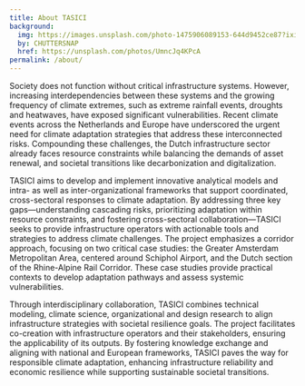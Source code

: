 ```yaml
---
title: About TASICI
background:
  img: https://images.unsplash.com/photo-1475906089153-644d9452ce87?ixid=MnwxMjA3fDB8MHxwaG90by1wYWdlfHx8fGVufDB8fHx8&auto=format&fit=crop&w=1200&q=80
  by: CHUTTERSNAP
  href: https://unsplash.com/photos/UmncJq4KPcA
permalink: /about/
---
```


Society does not function without critical infrastructure systems. However, increasing interdependencies between these systems and the growing frequency of climate extremes, such as extreme rainfall events, droughts and heatwaves, have exposed significant vulnerabilities. Recent climate events across the Netherlands and Europe have underscored the urgent need for climate adaptation strategies that address these interconnected risks. Compounding these challenges, the Dutch infrastructure sector already faces resource constraints while balancing the demands of asset renewal, and societal transitions like decarbonization and digitalization.

TASICI aims to develop and implement innovative analytical models and intra- as well as inter-organizational frameworks that support coordinated, cross-sectoral responses to climate adaptation. By addressing three key gaps—understanding cascading risks, prioritizing adaptation within resource constraints, and fostering cross-sectoral collaboration—TASICI seeks to provide infrastructure operators with actionable tools and strategies to address climate challenges. The project emphasizes a corridor approach, focusing on two critical case studies: the Greater Amsterdam Metropolitan Area, centered around Schiphol Airport, and the Dutch section of the Rhine-Alpine Rail Corridor. These case studies provide practical contexts to develop adaptation pathways and assess systemic vulnerabilities.

Through interdisciplinary collaboration, TASICI combines technical modeling, climate science, organizational and design research to align infrastructure strategies with societal resilience goals. The project facilitates co-creation with infrastructure operators and their stakeholders, ensuring the applicability of its outputs. By fostering knowledge exchange and aligning with national and European frameworks, TASICI paves the way for responsible climate adaptation, enhancing infrastructure reliability and economic resilience while supporting sustainable societal transitions.